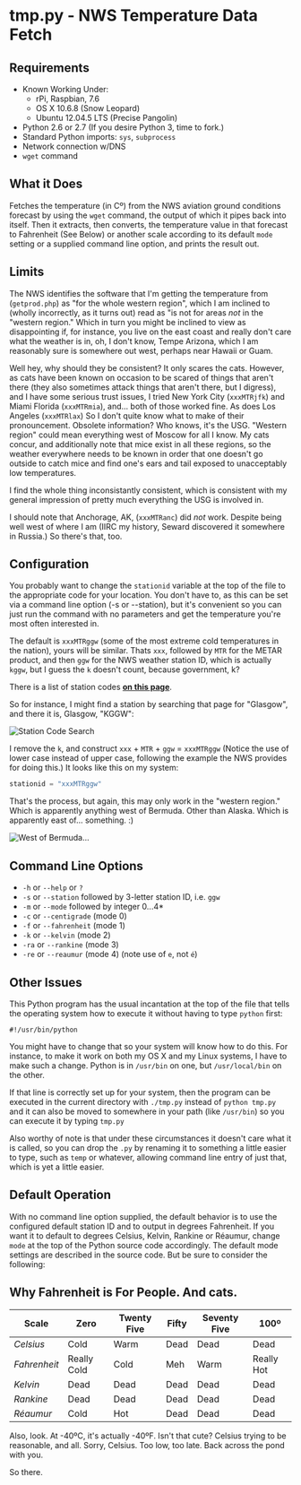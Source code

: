 # tmp.py - NWS Temperature Data Fetch

## Requirements

* Known Working Under:
  * rPi, Raspbian, 7.6
  * OS X 10.6.8 \(Snow Leopard\)
  * Ubuntu 12.04.5 LTS \(Precise Pangolin\)
* Python 2.6 or 2.7 \(If you desire Python 3, time to fork.\)
* Standard Python imports: `sys`, `subprocess`
* Network connection w/DNS
* `wget` command

## What it Does

Fetches the temperature \(in Cº\) from the NWS aviation ground
conditions forecast by using the `wget` command, the output of which it
pipes back into itself. Then it extracts, then converts, the temperature
value in that forecast to Fahrenheit \(See Below\) or another scale
according to its default `mode` setting  or a supplied command line
option, and prints the result out.

## Limits

The NWS identifies the software that I'm getting the temperature from
\(`getprod.php`\) as "for the whole western region", which I am inclined
to \(wholly incorrectly, as it turns out\) read as "is not for areas
_not_ in the "western region." Which in turn you might be inclined to
view as disappointing if, for instance, you live on the east coast and
really don't care what the weather is in, oh, I don't know, Tempe
Arizona, which I am reasonably sure is somewhere out west, perhaps near
Hawaii or Guam.

Well hey, why should they be consistent? It only scares the cats.
However, as cats have been known on occasion to be scared of things that
aren't there \(they also sometimes attack things that aren't there, but
I digress\), and I have some serious trust issues, I tried New York City
\(`xxxMTRjfk`\) and Miami Florida \(`xxxMTRmia`\), and... both of those worked
fine. As does Los Angeles \(`xxxMTRlax`\) So I don't quite know what to
make of their pronouncement. Obsolete information? Who knows, it's the
USG. "Western region" could mean everything west of Moscow for all I
know. My cats concur, and additionally note that mice exist in all these
regions, so the weather everywhere needs to be known in order that one
doesn't go outside to catch mice and find one's ears and tail exposed to
unacceptably low temperatures.

I find the whole thing inconsistantly consistent, which is consistent
with my general impression of pretty much everything the USG is involved
in.

I should note that Anchorage, AK, \(`xxxMTRanc`\) did *not* work. Despite
being well west of where I am \(IIRC my history, Seward discovered it
somewhere in Russia.\) So there's that, too.

## Configuration

You probably want to change the `stationid` variable at the top of
the file to the appropriate code for your location. You don't have to, as
this can be set via a command line option \(-s or --station\), but it's
convenient so you can just run the command with no parameters and get
the temperature you're most often interested in.

The default is `xxxMTRggw` \(some of the most extreme cold temperatures in the nation\), yours will be similar. Thats `xxx`, followed by `MTR`
for the METAR product, and then `ggw` for the NWS weather station ID,
which is actually `kggw`, but I guess the `k` doesn't count, because
government, k?

There is a list of station codes **[on this page](http://www.datasink.com/cgi-bin/stationCodes.cgi)**.

So for instance, I might find a station by searching that page for "Glasgow",
and there it is, Glasgow, "KGGW":

![Station Code Search](http://fyngyrz.com/images/kggw.png)  

I remove the `k`, and construct `xxx` + `MTR` + `ggw` = `xxxMTRggw`
\(Notice the use of lower case instead of upper case, following the example
the NWS provides for doing this.\) It looks like this  on my system:

```python
stationid = "xxxMTRggw"
```

That's the process, but again, this may only work in the "western region."
Which is apparently anything west of Bermuda. Other than Alaska. Which is
apparently east of... something. :)

![West of Bermuda...](http://fyngyrz.com/images/bermuda2.png)  

## Command Line Options

* `-h` or `--help` or `?`
* `-s` or `--station` followed by 3-letter station ID, i.e. `ggw`
* `-m` or `--mode` followed by integer 0...4\*
* `-c` or `--centigrade` \(mode 0\)
* `-f` or `--fahrenheit` \(mode 1\)
* `-k`  or `--kelvin` \(mode 2\)
* `-ra` or `--rankine` \(mode 3\)
* `-re` or `--reaumur` \(mode 4\) \(note use of `e`, not `é`\)

## Other Issues

This Python program has the usual incantation at the top of the file
that tells the operating system how to execute it without having to type
`python` first:

```
#!/usr/bin/python
```

You might have to change that so your system will know how to do this. 
For instance, to make it work on both my OS X and my Linux systems, I
have to make such a change. Python is in `/usr/bin` on one, but
`/usr/local/bin` on the other.

If that line is correctly set up for your system, then the program can
be executed in the current directory with `./tmp.py` instead of `python
tmp.py` and it can also be moved to somewhere in your path \(like
`/usr/bin`\) so you can execute it by typing `tmp.py`

Also worthy of note is that under these circumstances it doesn't care
what it is called, so you can drop the `.py` by renaming it to something
a little easier to type, such as `temp` or whatever, allowing command
line entry of just that, which is yet a little easier.

## Default Operation

With no command line option supplied, the default behavior is to
use the configured default station ID and to
output in degrees Fahrenheit. If you want it to default to degrees
Celsius, Kelvin, Rankine or Réaumur, change `mode` at the top of the Python source code accordingly.
The default mode settings are described in the source code. But be sure
to consider the following:

## Why Fahrenheit is For People. And cats.

Scale | Zero | Twenty Five | Fifty | Seventy Five | 100º  
----- | ---- | ----------- | ----- | ------------ | ---  
 *Celsius* | Cold | Warm | Dead | Dead | Dead  
 *Fahrenheit* | Really Cold | Cold | Meh | Warm | Really Hot  
 *Kelvin* | Dead | Dead | Dead | Dead | Dead  
 *Rankine* | Dead | Dead | Dead | Dead | Dead  
 *Réaumur* | Cold | Hot | Dead | Dead | Dead
Also, look. At -40ºC, it's actually -40ºF.
Isn't that cute? Celsius trying to be reasonable, and all.
Sorry, Celsius. Too low, too late. Back across the pond with you.

So there.
